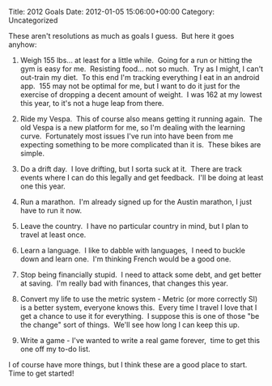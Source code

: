 Title: 2012 Goals
Date: 2012-01-05 15:06:00+00:00
Category: Uncategorized

These aren't resolutions as much as goals I guess.  But here it goes anyhow:

  

  

  1. Weigh 155 lbs... at least for a little while.  Going for a run or hitting the gym is easy for me.  Resisting food... not so much.  Try as I might, I can't out-train my diet.  To this end I'm tracking everything I eat in an android app.  155 may not be optimal for me, but I want to do it just for the exercise of dropping a decent amount of weight.  I was 162 at my lowest this year, to it's not a huge leap from there.
  

  2. Ride my Vespa.  This of course also means getting it running again.  The old Vespa is a new platform for me, so I'm dealing with the learning curve.  Fortunately most issues I've run into have been from me expecting something to be more complicated than it is.  These bikes are simple.
  

  3. Do a drift day.  I love drifting, but I sorta suck at it.  There are track events where I can do this legally and get feedback.  I'll be doing at least one this year.
  

  4. Run a marathon.  I'm already signed up for the Austin marathon, I just have to run it now.
  

  5. Leave the country.  I have no particular country in mind, but I plan to travel at least once.
  

  6. Learn a language.  I like to dabble with languages,  I need to buckle down and learn one.  I'm thinking French would be a good one.
  

  7. Stop being financially stupid.  I need to attack some debt, and get better at saving.  I'm really bad with finances, that changes this year.
  

  8. Convert my life to use the metric system - Metric (or more correctly SI) is a better system, everyone knows this.  Every time I travel I love that I get a chance to use it for everything.  I suppose this is one of those "be the change" sort of things.  We'll see how long I can keep this up.
  

  9. Write a game - I've wanted to write a real game forever,  time to get this one off my to-do list.
  
  

I of course have more things, but I think these are a good place to start.
Time to get started!

